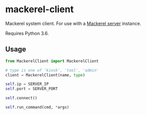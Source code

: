 # mackerel-client
Mackerel system client. For use with a [Mackerel server](https://github.com/wkumakerspace/mackerel-server) instance.

Requires Python 3.6.

## Usage
```python
from MackerelClient import MackerelClient

# type is one of 'kiosk', 'tool', 'admin'
client = MackerelClient(name, type)

self.ip = SERVER_IP
self.port = SERVER_PORT

self.connect()

self.run_command(cmd, *args)
```

